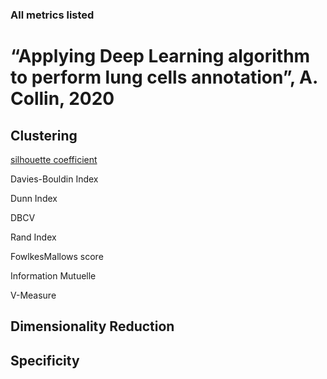 ### All metrics listed ###

# “Applying Deep Learning algorithm to perform lung cells annotation”, A. Collin, 2020

## Clustering 

[silhouette coefficient](silhouette.md)

Davies-Bouldin Index 

Dunn Index 

DBCV 

Rand Index 

FowlkesMallows score 

Information Mutuelle 

V-Measure 


## Dimensionality Reduction

## Specificity 

